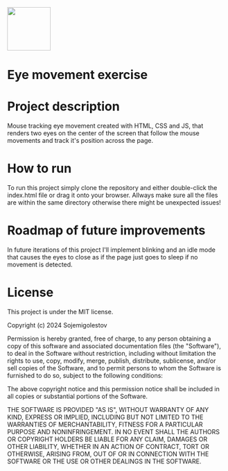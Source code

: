 
<img src="https://github.com/Sojemigolestov/Eye_movement_exercise/assets/165064992/0e03d2f1-502c-4d01-87a6-ca28214194e6" height="100px">

# Eye movement exercise

# Project description

Mouse tracking eye movement created with HTML, CSS and JS, that renders two eyes on the center of the screen that follow the mouse movements and track it's position across the page.

# How to run

To run this project simply clone the repository and either double-click the index.html file or drag it onto your browser. Allways make sure all the files are within the same directory otherwise there might be unexpected issues!

# Roadmap of future improvements

In future iterations of this project I'll implement blinking and an idle mode that causes the eyes to close as if the page just goes to sleep if no movement is detected.

# License

This project is under the MIT license.

Copyright (c) 2024 Sojemigolestov

Permission is hereby granted, free of charge, to any person obtaining a copy
of this software and associated documentation files (the "Software"), to deal
in the Software without restriction, including without limitation the rights
to use, copy, modify, merge, publish, distribute, sublicense, and/or sell
copies of the Software, and to permit persons to whom the Software is
furnished to do so, subject to the following conditions:

The above copyright notice and this permission notice shall be included in all
copies or substantial portions of the Software.

THE SOFTWARE IS PROVIDED "AS IS", WITHOUT WARRANTY OF ANY KIND, EXPRESS OR
IMPLIED, INCLUDING BUT NOT LIMITED TO THE WARRANTIES OF MERCHANTABILITY,
FITNESS FOR A PARTICULAR PURPOSE AND NONINFRINGEMENT. IN NO EVENT SHALL THE
AUTHORS OR COPYRIGHT HOLDERS BE LIABLE FOR ANY CLAIM, DAMAGES OR OTHER
LIABILITY, WHETHER IN AN ACTION OF CONTRACT, TORT OR OTHERWISE, ARISING FROM,
OUT OF OR IN CONNECTION WITH THE SOFTWARE OR THE USE OR OTHER DEALINGS IN THE
SOFTWARE.
